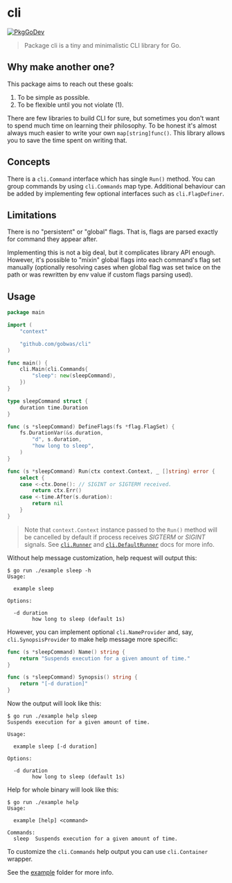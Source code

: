 # cli

[![PkgGoDev][pkggodev:badge]][pkggodev:url]

> Package cli is a tiny and minimalistic CLI library for Go.

## Why make another one?

This package aims to reach out these goals:

1. To be simple as possible.
2. To be flexible until you not violate (1).

There are few libraries to build CLI for sure, but sometimes you don't want to
spend much time on learning their philosophy. To be honest it's almost always
much easier to write your own `map[string]func()`. This library allows you to
save the time spent on writing that.

## Concepts

There is a `cli.Command` interface which has single `Run()` method.
You can group commands by using `cli.Commands` map type.
Additional behaviour can be added by implementing few optional interfaces such
as `cli.FlagDefiner`.

## Limitations

There is no "persistent" or "global" flags. That is, flags are parsed exactly
for command they appear after.

Implementing this is not a big deal, but it complicates library API enough.
However, it's possible to "mixin" global flags into each command's flag set
manually (optionally resolving cases when global flag was set twice on the path
or was rewritten by env value if custom flags parsing used).

## Usage

```go
package main

import (
	"context"

	"github.com/gobwas/cli"
)

func main() {
	cli.Main(cli.Commands{
		"sleep": new(sleepCommand),
	})
}

type sleepCommand struct {
	duration time.Duration
}

func (s *sleepCommand) DefineFlags(fs *flag.FlagSet) {
	fs.DurationVar(&s.duration,
		"d", s.duration,
		"how long to sleep",
	)
}

func (s *sleepCommand) Run(ctx context.Context, _ []string) error {
	select {
	case <-ctx.Done(): // SIGINT or SIGTERM received.
		return ctx.Err()
	case <-time.After(s.duration):
		return nil
	}
}

```

> Note that `context.Context` instance passed to the `Run()` method will be
> cancelled by default if process receives _SIGTERM_ or _SIGINT_ signals. See
> [`cli.Runner`][docs:Runner] and [`cli.DefaultRunner`][docs:DefaultRunner]
> docs for more info.

Without help message customization, help request will output this:

```
$ go run ./example sleep -h
Usage:

  example sleep

Options:

  -d duration
        how long to sleep (default 1s)
```

However, you can implement optional `cli.NameProvider` and, say,
`cli.SynopsisProvider` to make help message more specific:

```go
func (s *sleepCommand) Name() string {
	return "Suspends execution for a given amount of time."
}

func (s *sleepCommand) Synopsis() string {
	return "[-d duration]"
}
```

Now the output will look like this:

```
$ go run ./example help sleep
Suspends execution for a given amount of time.

Usage:

  example sleep [-d duration]

Options:

  -d duration
        how long to sleep (default 1s)
```

Help for whole binary will look like this:

```
$ go run ./example help
Usage:

  example [help] <command>

Commands:
  sleep  Suspends execution for a given amount of time.
```

To customize the `cli.Commands` help output you can use `cli.Container`
wrapper.

See the [example][example] folder for more info.

[flagutil]:           https://github.com/gobwas/flagutil
[example]:            https://github.com/gobwas/cli/tree/main/example
[docs:Runner]:        https://pkg.go.dev/github.com/gobwas/cli#Runner
[docs:DefaultRunner]: https://pkg.go.dev/github.com/gobwas/cli#DefaultRunner
[pkggodev:badge]:     https://pkg.go.dev/badge/github.com/gobwas/cli
[pkggodev:url]:       https://pkg.go.dev/github.com/gobwas/cli
